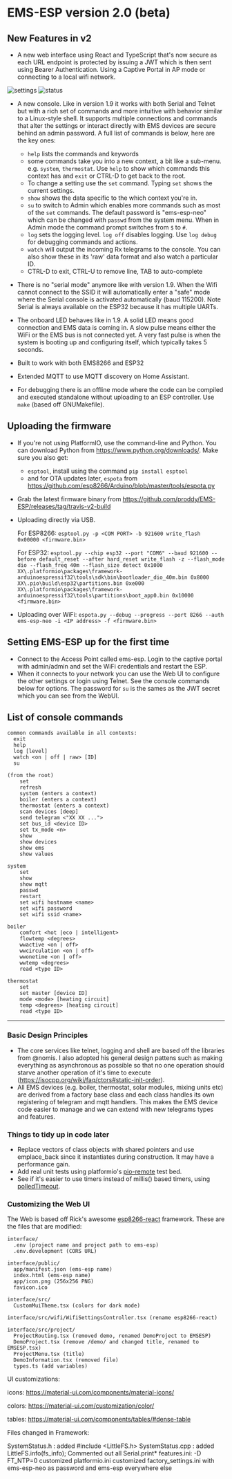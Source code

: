 # EMS-ESP version 2.0 (beta)

## **New Features in v2**

- A new web interface using React and TypeScript that's now secure as each URL endpoint is protected by issuing a JWT which is then sent using Bearer Authentication. Using a Captive Portal in AP mode or connecting to a local wifi network.

![settings](/media/web_settings.PNG)
![status](/media/web_status.PNG)

- A new console. Like in version 1.9 it works with both Serial and Telnet but with a rich set of commands and more intuitive with behavior similar to a Linux-style shell. It supports multiple connections and commands that alter the settings or interact directly with EMS devices are secure behind an admin password. A full list of commands is below, here are the key ones:
    * `help` lists the commands and keywords
    * some commands take you into a new context, a bit like a sub-menu. e.g. `system`, `thermostat`. Use `help` to show which commands this context has and `exit` or CTRL-D to get back to the root.
    * To change a setting use the `set` command. Typing `set` shows the current settings.
    * `show` shows the data specific to the which context you're in.
    * `su` to switch to Admin which enables more commands such as most of the `set` commands. The default password is "ems-esp-neo" which can be changed with `passwd` from the system menu. When in Admin mode the command prompt switches from `$` to `#`.
    * `log` sets the logging level. `log off` disables logging. Use `log debug` for debugging commands and actions.
    * `watch` will output the incoming Rx telegrams to the console. You can also show these in its 'raw' data format and also watch a particular ID.
    * CTRL-D to exit, CTRL-U to remove line, TAB to auto-complete 
  
- There is no "serial mode" anymore like with version 1.9. When the Wifi cannot connect to the SSID it will automatically enter a "safe" mode where the Serial console is activated automatically (baud 115200). Note Serial is always available on the ESP32 because it has multiple UARTs.

- The onboard LED behaves like in 1.9. A solid LED means good connection and EMS data is coming in. A slow pulse means either the WiFi or the EMS bus is not connected yet. A very fast pulse is when the system is booting up and configuring itself, which typically takes 5 seconds.

- Built to work with both EMS8266 and ESP32

- Extended MQTT to use MQTT discovery on Home Assistant.

- For debugging there is an offline mode where the code can be compiled and executed standalone without uploading to an ESP controller. Use `make` (based off GNUMakefile).

## **Uploading the firmware**

- If you're not using PlatformIO, use the command-line and Python. You can download Python from https://www.python.org/downloads/. Make sure you also get:
  - `esptool`, install using the command `pip install esptool`
  - and for OTA updates later, `espota` from https://github.com/esp8266/Arduino/blob/master/tools/espota.py

- Grab the latest firmware binary from https://github.com/proddy/EMS-ESP/releases/tag/travis-v2-build
- Uploading directly via USB.
  
  For ESP8266: `esptool.py -p <COM PORT> -b 921600 write_flash 0x00000 <firmware.bin>`
  
  For ESP32: `esptool.py --chip esp32 --port "COM6" --baud 921600 --before default_reset --after hard_reset write_flash -z --flash_mode dio --flash_freq 40m --flash_size detect 0x1000 XX\.platformio\packages\framework-arduinoespressif32\tools\sdk\bin\bootloader_dio_40m.bin 0x8000 XX\.pio\build\esp32\partitions.bin 0xe000 XX\.platformio\packages\framework-arduinoespressif32\tools\partitions\boot_app0.bin 0x10000  <firmware.bin>`
- Uploading over WiFi: `espota.py --debug --progress --port 8266 --auth ems-esp-neo -i <IP address> -f <firmware.bin>`

## **Setting EMS-ESP up for the first time**

 - Connect to the Access Point called ems-esp. Login to the captive portal with admin/admin and set the WiFi credentials and restart the ESP.
 - When it connects to your network you can use the Web UI to configure the other settings or login using Telnet. See the console commands below for options. The password for `su` is the sames as the JWT secret which you can see from the WebUI.

## **List of console commands**

```
common commands available in all contexts:
  exit
  help
  log [level]
  watch <on | off | raw> [ID]
  su

(from the root)
	set
	refresh
	system (enters a context)
	boiler (enters a context)
	thermostat (enters a context)
	scan devices [deep]
	send telegram <"XX XX ...">
	set bus_id <device ID>
	set tx_mode <n>
	show
	show devices
	show ems
	show values

system
	set
	show
	show mqtt
	passwd
	restart
	set wifi hostname <name>
	set wifi password
	set wifi ssid <name>

boiler
	comfort <hot |eco | intelligent>
	flowtemp <degrees>
	wwactive <on | off>
	wwcirculation <on | off>
	wwonetime <on | off>
	wwtemp <degrees>
	read <type ID>

thermostat
	set
	set master [device ID]
	mode <mode> [heating circuit]
	temp <degrees> [heating circuit]
	read <type ID>
```
  
----------

### **Basic Design Principles**

- The core services like telnet, logging and shell are based off the libraries from @nomis. I also adopted his general design pattens such as making everything as asynchronous as possible so that no one operation should starve another operation of it's time to execute (https://isocpp.org/wiki/faq/ctors#static-init-order).
- All EMS devices (e.g. boiler, thermostat, solar modules, mixing units etc) are derived from a factory base class and each class handles its own registering of telegram and mqtt handlers. This makes the EMS device code easier to manage and we can extend with new telegrams types and features.

### **Things to tidy up in code later**

- Replace vectors of class objects with shared pointers and use emplace_back since it instantiates during construction. It may have a performance gain.
- Add real unit tests using platformio's [pio-remote](https://docs.platformio.org/en/latest/plus/pio-remote.html) test bed.
- See if it's easier to use timers instead of millis() based timers, using [polledTimeout](https://github.com/esp8266/Arduino/blob/master/libraries/esp8266/examples/BlinkPolledTimeout/BlinkPolledTimeout.ino).

### **Customizing the Web UI**

The Web is based off Rick's awesome [esp8266-react](https://github.com/rjwats/esp8266-react/) framework. These are the files that are modified:

```
interface/
  .env (project name and project path to ems-esp)
  .env.development (CORS URL)
 
interface/public/
  app/manifest.json (ems-esp name)
  index.html (ems-esp name)
  app/icon.png (256x256 PNG)
  favicon.ico 

interface/src/
  CustomMuiTheme.tsx (colors for dark mode)

interface/src/wifi/WifiSettingsController.tsx (rename esp8266-react)

interface/src/project/
  ProjectRouting.tsx (removed demo, renamed DemoProject to EMSESP)
  DemoProject.tsx (remove /demo/ and changed title, renamed to EMSESP.tsx)
  ProjectMenu.tsx (title)
  DemoInformation.tsx (removed file)
  types.ts (add variables)
 ```

 UI customizations:

  icons: https://material-ui.com/components/material-icons/

  colors: https://material-ui.com/customization/color/

  tables: https://material-ui.com/components/tables/#dense-table

Files changed in Framework:

SystemStatus.h : added #include <LittleFS.h>
SystemStatus.cpp : added LittleFS.info(fs_info); 
Commented out all Serial.print*
features.ini: -D FT_NTP=0
customized platformio.ini
customized factory_settings.ini with ems-esp-neo as password and ems-esp everywhere else
